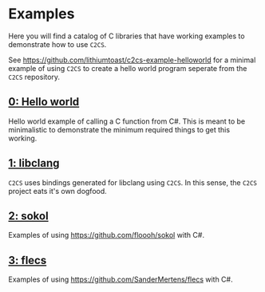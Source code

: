 # Examples

Here you will find a catalog of C libraries that have working examples to demonstrate how to use `C2CS`.

See https://github.com/lithiumtoast/c2cs-example-helloworld for a minimal example of using `C2CS` to create a hello world program seperate from the `C2CS` repository.

## [0: Hello world](./000_HELLOWORLD.md)

Hello world example of calling a C function from C#. This is meant to be minimalistic to demonstrate the minimum required things to get this working.

## [1: libclang](./001_LIBCLANG.md)

`C2CS` uses bindings generated for libclang using `C2CS`. In this sense, the `C2CS` project eats it's own dogfood.

## [2: sokol](./002_SOKOL.md)

Examples of using https://github.com/floooh/sokol with C#.

## [3: flecs](./003_FLECS.md)

 Examples of using https://github.com/SanderMertens/flecs with C#.